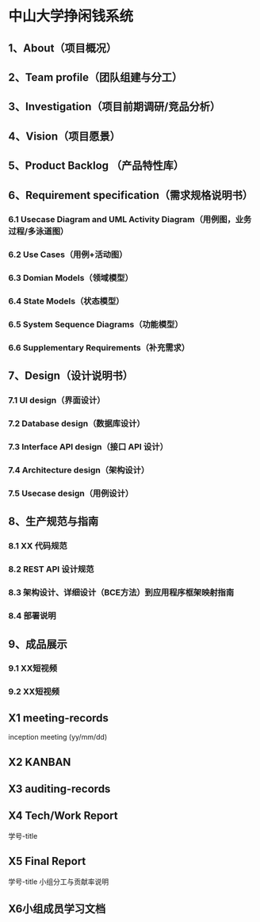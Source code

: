 # 中山大学挣闲钱系统
## 1、About（项目概况）
## 2、Team profile（团队组建与分工）
## 3、Investigation（项目前期调研/竞品分析）
## 4、Vision（项目愿景）
## 5、Product Backlog （产品特性库）
## 6、Requirement specification（需求规格说明书）
### 6.1 Usecase Diagram and UML Activity Diagram（用例图，业务过程/多泳道图）
### 6.2 Use Cases（用例+活动图）
### 6.3 Domian Models（领域模型）
### 6.4 State Models（状态模型）
### 6.5 System Sequence Diagrams（功能模型）
### 6.6 Supplementary Requirements（补充需求）
## 7、Design（设计说明书）
### 7.1 UI design（界面设计）
### 7.2 Database design（数据库设计）
### 7.3 Interface API design（接口 API 设计）
### 7.4 Architecture design（架构设计）
### 7.5 Usecase design（用例设计）
## 8、生产规范与指南
### 8.1 XX 代码规范
### 8.2 REST API 设计规范
### 8.3 架构设计、详细设计（BCE方法）到应用程序框架映射指南
### 8.4 部署说明
## 9、成品展示
### 9.1 XX短视频
### 9.2 XX短视频

## X1 meeting-records
inception meeting (yy/mm/dd)
## X2 KANBAN
## X3 auditing-records
## X4 Tech/Work Report
学号-title
## X5 Final Report
学号-title
小组分工与贡献率说明
## X6小组成员学习文档
